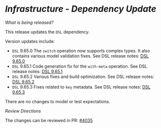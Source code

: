 # _Infrastructure - Dependency Update_

_What is being released?_

This release updates the `DSL` dependency.

Version updates include:
- `DSL` 9.65.0 The `switch` operation now supports complex types. It also contains various model validation fixes. See DSL release notes: [DSL 9.65.0](https://github.com/finos/rune-dsl/releases/tag/9.65.0)
- `DSL` 9.65.1 Code generation fix for the `with-meta` operation. See DSL release notes: [DSL 9.65.1](https://github.com/finos/rune-dsl/releases/tag/9.65.1)
- `DSL` 9.65.2 Various fixes and build optimization. See DSL release notes: [DSL 9.65.2](https://github.com/finos/rune-dsl/releases/tag/9.65.2)
- `DSL` 9.65.3 Fixes related to `key` metadata. See DSL release notes: [DSL 9.65.3](https://github.com/finos/rune-dsl/releases/tag/9.65.3)

There are no changes to model or test expectations.

_Review Directions_

The changes can be reviewed in PR: [#4035](https://github.com/finos/common-domain-model/pull/4035)
